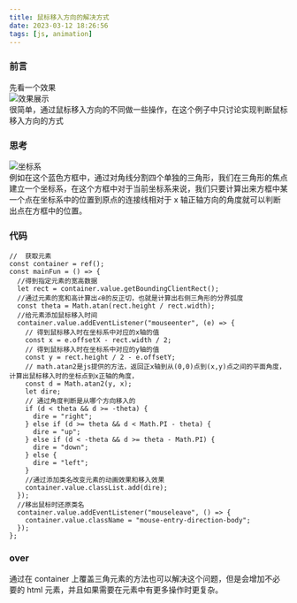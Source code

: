 ```yaml
---
title: 鼠标移入方向的解决方式
date: 2023-03-12 18:26:56
tags: [js, animation]
---
```


### 前言

先看一个效果 \
 ![效果展示](https://oss.wangyuan.cool/blog/screenshots.gif) \
很简单，通过鼠标移入方向的不同做一些操作，在这个例子中只讨论实现判断鼠标移入方向的方式

### 思考

![坐标系](https://oss.wangyuan.cool/blog/zhuobiaoxi.jpg) \
例如在这个蓝色方框中，通过对角线分割四个单独的三角形，我们在三角形的焦点建立一个坐标系，在这个方框中对于当前坐标系来说，我们只要计算出来方框中某一个点在坐标系中的位置到原点的连接线相对于 x 轴正轴方向的角度就可以判断出点在方框中的位置。

### 代码

```
//  获取元素
const container = ref();
const mainFun = () => {
  //得到指定元素的宽高数据
  let rect = container.value.getBoundingClientRect();
  //通过元素的宽和高计算出∠θ的反正切，也就是计算出右侧三角形的分界弧度
  const theta = Math.atan(rect.height / rect.width);
  //给元素添加鼠标移入时间
  container.value.addEventListener("mouseenter", (e) => {
    // 得到鼠标移入时在坐标系中对应的x轴的值
    const x = e.offsetX - rect.width / 2;
    // 得到鼠标移入时在坐标系中对应的y轴的值
    const y = rect.height / 2 - e.offsetY;
    // math.atan2是js提供的方法，返回正x轴到从(0,0)点到(x,y)点之间的平面角度，计算出鼠标移入时的坐标点到x正轴的角度，
    const d = Math.atan2(y, x);
    let dire;
    // 通过角度判断是从哪个方向移入的
    if (d < theta && d >= -theta) {
      dire = "right";
    } else if (d >= theta && d < Math.PI - theta) {
      dire = "up";
    } else if (d < -theta && d >= theta - Math.PI) {
      dire = "down";
    } else {
      dire = "left";
    }
    //通过添加类名改变元素的动画效果和移入效果
    container.value.classList.add(dire);
  });
  //移出鼠标时还原类名
  container.value.addEventListener("mouseleave", () => {
    container.value.className = "mouse-entry-direction-body";
  });
};
```

### over

通过在 container 上覆盖三角元素的方法也可以解决这个问题，但是会增加不必要的 html 元素，并且如果需要在元素中有更多操作时更复杂。
